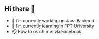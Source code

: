 ## Hi there 👋

- 🔭 I’m currently working on Java Backend
- 🌱 I’m currently learning in FPT University
- 📫 How to reach me: via Facebook

